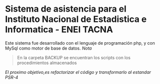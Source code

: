 # Sistema de asistencia para el Instituto Nacional de Estadistica e Informatica - ENEI TACNA
Este sistema fue desarrollado con el lenguaje de programación php, y con MySql como motor de base de datos.
*Nota*
> En la carpeta BACKUP se encuentran los scripts con los procedimientos almacenados

_El proximo objetivo,es refactorizar el código y transformarlo al estandar PSR-4_
